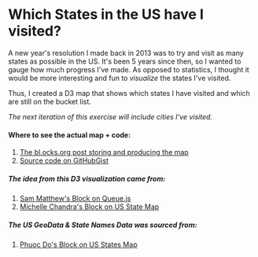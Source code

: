 # Which States in the US have I visited?
A new year's resolution I made back in 2013 was to try and visit as many states
as possible in the US. It's been 5 years since then, so I wanted to gauge 
how much progress I've made. As opposed to statistics, I thought it would be
more interesting and fun to *visualize* the states I've visited.

Thus, I created a D3 map that shows which states I have visited and which are
still on the bucket list.

*The next iteration of this exercise will include cities I've visited.*

#### Where to see the actual map + code:
1. [The bl.ocks.org post storing and producing the map](http://bl.ocks.org/vasudhathinks/a0ba770a0af768a9cf2d654e9515acfd)
1. [Source code on GitHubGist](https://gist.github.com/vasudhathinks/a0ba770a0af768a9cf2d654e9515acfd)

##### The idea from this D3 visualization came from:
1. [Sam Matthew's Block on Queue.js](http://bl.ocks.org/mapsam/6090056)
1. [Michelle Chandra's Block on US State Map](http://bl.ocks.org/michellechandra/0b2ce4923dc9b5809922)

##### The US GeoData & State Names Data was sourced from:
1. [Phuoc Do's Block on US States Map](https://bl.ocks.org/dnprock/5215cc464cfb9affd283)
